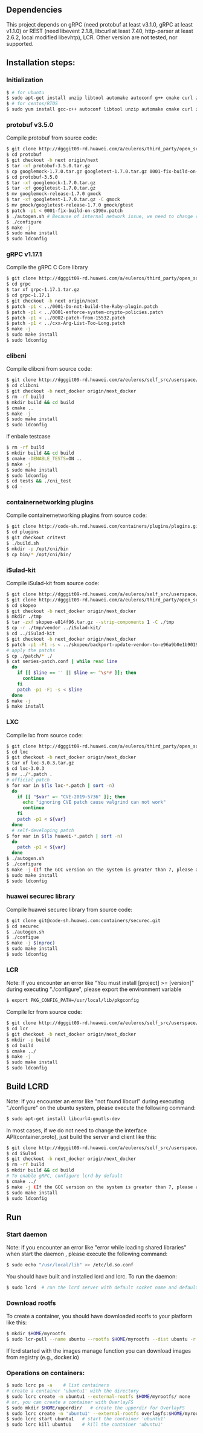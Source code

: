 ## Dependencies

This project depends on gRPC (need protobuf at least v3.1.0, gRPC at least v1.1.0) or REST (need libevent 2.1.8, libcurl at least 7.40, http-parser at least 2.6.2, local modified libevhtp), LCR. Other version are not tested, nor supported.

## Installation steps:

### Initialization

```sh
$ # for ubuntu
$ sudo apt-get install unzip libtool automake autoconf g++ cmake curl zlib1g-dev libcap-dev libseccomp-dev libyajl-dev libsqlite3-dev libwebsockets-dev
$ # for centos/RTOS
$ sudo yum install gcc-c++ autoconf libtool unzip automake cmake curl zlib-devel libcap-devel libseccomp-devel yajl-devel sqlite-devel libwebsockets-devel
```

### protobuf v3.5.0

Compile protobuf from source code:
```sh
$ git clone http://dgggit09-rd.huawei.com/a/euleros/third_party/open_source/userspace/protobuf
$ cd protobuf
$ git checkout -b next origin/next
$ tar -xf protobuf-3.5.0.tar.gz
$ cp googlemock-1.7.0.tar.gz googletest-1.7.0.tar.gz 0001-fix-build-on-s390x.patch protobuf-3.5.0
$ cd protobuf-3.5.0
$ tar -xf googlemock-1.7.0.tar.gz
$ tar -xf googletest-1.7.0.tar.gz
$ mv googlemock-release-1.7.0 gmock
$ tar -xf googletest-1.7.0.tar.gz -C gmock
$ mv gmock/googletest-release-1.7.0 gmock/gtest
$ patch -p1 < 0001-fix-build-on-s390x.patch
$ ./autogen.sh # Because of internal network issue, we need to change curl to allow insecure connections (curl -k)
$ ./configure
$ make -j
$ sudo make install
$ sudo ldconfig
```

### gRPC v1.17.1

Compile the gRPC C Core library
```sh
$ git clone http://dgggit09-rd.huawei.com/a/euleros/third_party/open_source/userspace/grpc
$ cd grpc
$ tar xf grpc-1.17.1.tar.gz
$ cd grpc-1.17.1
$ git checkout -b next origin/next
$ patch -p1 < ../0001-Do-not-build-the-Ruby-plugin.patch
$ patch -p1 < ../0001-enforce-system-crypto-policies.patch
$ patch -p1 < ../0002-patch-from-15532.patch
$ patch -p1 < ../cxx-Arg-List-Too-Long.patch
$ make -j
$ sudo make install
$ sudo ldconfig
```

### clibcni

Compile clibcni from source code:
```sh
$ git clone http://dgggit09-rd.huawei.com/a/euleros/self_src/userspace/clibcni
$ cd clibcni
$ git checkout -b next_docker origin/next_docker
$ rm -rf build
$ mkdir build && cd build
$ cmake ..
$ make -j
$ sudo make install
$ sudo ldconfig
```
if enbale testcase
```sh
$ rm -rf build
$ mkdir build && cd build
$ cmake -DENABLE_TESTS=ON ..
$ make -j
$ sudo make install
$ sudo ldconfig
$ cd tests && ./cni_test
$ cd -
```

### containernetworking plugins

Compile containernetworking plugins from source code:
```sh
$ git clone http://code-sh.rnd.huawei.com/containers/plugins/plugins.git
$ cd plugins
$ git checkout critest
$ ./build.sh
$ mkdir -p /opt/cni/bin
$ cp bin/* /opt/cni/bin/
```

### iSulad-kit

Compile iSulad-kit from source code:
```sh
$ git clone http://dgggit09-rd.huawei.com/a/euleros/self_src/userspace/iSulad-kit
$ git clone http://dgggit09-rd.huawei.com/a/euleros/third_party/open_source/userspace/skopeo
$ cd skopeo
$ git checkout -b next_docker origin/next_docker
$ mkdir ./tmp
$ tar -zxf skopeo-e814f96.tar.gz --strip-components 1 -C ./tmp
$ cp -r ./tmp/vendor ../iSulad-kit/
$ cd ../iSulad-kit
$ git checkout -b next_docker origin/next_docker
$ patch -p1 -F1 -s < ../skopeo/backport-update-vendor-to-e96a9b0e1b9019f9.patch
# apply the patchs
$ cp ./patch/* ./
$ cat series-patch.conf | while read line
  do
    if [[ $line == '' || $line =~ ^\s*# ]]; then
      continue
    fi
    patch -p1 -F1 -s < $line
  done
$ make -j
$ make install
```

### LXC

Compile lxc from source code:
```sh
$ git clone http://dgggit09-rd.huawei.com/a/euleros/third_party/open_source/userspace/lxc
$ cd lxc
$ git checkout -b next_docker origin/next_docker
$ tar xf lxc-3.0.3.tar.gz
$ cd lxc-3.0.3
$ mv ../*.patch .
# official patch
$ for var in $(ls lxc-*.patch | sort -n)
  do
    if [[ "$var" =~ "CVE-2019-5736" ]]; then
      echo "ignoring CVE patch cause valgrind can not work"
      continue
    fi
    patch -p1 < ${var}
  done
  # self-developing patch
$ for var in $(ls huawei-*.patch | sort -n)
  do
    patch -p1 < ${var}
  done
$ ./autogen.sh
$ ./configure
$ make -j (If the GCC version on the system is greater than 7, please add CFLAGS="-Wno-error" option)
$ sudo make install
$ sudo ldconfig
```

### huawei securec library

Compile huawei securec library from source code:
```sh
$ git clone git@code-sh.huawei.com:containers/securec.git
$ cd securec
$ ./autogen.sh
$ ./configue
$ make -j $(nproc)
$ sudo make install
$ sudo ldconfig
```
### LCR

Note: If you encounter an error like "You must install [project] >= [version]" during executing "./configure",
please export the environment variable
```sh
$ export PKG_CONFIG_PATH=/usr/local/lib/pkgconfig
```

Compile lcr from source code:
```sh
$ git clone http://dgggit09-rd.huawei.com/a/euleros/self_src/userspace/lcr
$ cd lcr
$ git checkout -b next_docker origin/next_docker
$ mkdir -p build
$ cd build
$ cmake ../
$ make -j
$ sudo make install
$ sudo ldconfig
```

## Build LCRD
Note: If you encounter an error like "not found libcurl" during executing "./configure" on the ubuntu system,
please execute the following command:
```sh
$ sudo apt-get install libcurl4-gnutls-dev
```

In most cases, if we do not need to change the interface API(container.proto), just build the server and client like this:
```sh
$ git clone http://dgggit09-rd.huawei.com/a/euleros/self_src/userspace/iSulad
$ cd iSulad
$ git checkout -b next_docker origin/next_docker
$ rm -rf build
$ mkdir build && cd build
# To enable gRPC, configure lcrd by default
$ cmake ../
$ make -j (If the GCC version on the system is greater than 7, please add CFLAGS="-Wno-error" option)
$ sudo make install
$ sudo ldconfig
```

## Run

### Start daemon
Note: if you encounter an error like "error while loading shared libraries" when start the daemon ,
please execute the following command:
```sh
$ sudo echo "/usr/local/lib" >> /etc/ld.so.conf
```

You should have built and installed lcrd and lcrc. To run the daemon:
```sh
$ sudo lcrd  # run the lcrd server with default socket name and default log level and images manage function
```

### Download rootfs

To create a container, you should have downloaded rootfs to your platform like this:
```sh
$ mkdir $HOME/myrootfs
$ sudo lcr-pull --name ubuntu --rootfs $HOME/myrootfs --dist ubuntu -r xenial -a amd64
```
If lcrd started with the images manage function you can download images from registry (e.g., docker.io)

### Operations on containers:

```sh
$ sudo lcrc ps -a    # list containers
# create a container 'ubuntu1' with the directory
$ sudo lcrc create -n ubuntu1 --external-rootfs $HOME/myrootfs/ none
# or, you can create a container with OverlayFS
$ sudo mkdir $HOME/upperdir/   # create the upperdir for OverlayFS
$ sudo lcrc create -n 'ubuntu1' --external-rootfs overlayfs:$HOME/myrootfs:$HOME/upperdir none
$ sudo lcrc start ubuntu1   # start the container 'ubuntu1'
$ sudo lcrc kill ubuntu1    # kill the container 'ubuntu1'
```
